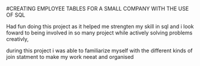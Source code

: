#CREATING EMPLOYEE TABLES FOR A SMALL COMPANY WITH THE USE OF SQL

 Had fun doing this project as it helped me strengten my skill in sql and i look foward to being involved in so many project while actively solving problems creativly,
 
 during this project i was able to familiarize myself with the different kinds of join statment to make my work neeat and organised 

